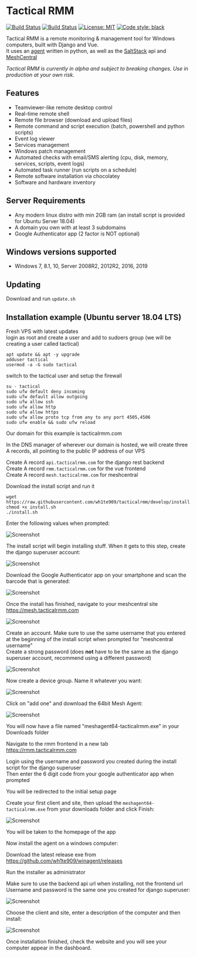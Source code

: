 # Tactical RMM

[![Build Status](https://travis-ci.com/wh1te909/tacticalrmm.svg?branch=develop)](https://travis-ci.com/wh1te909/tacticalrmm)
[![Build Status](https://dev.azure.com/dcparsi/Tactical%20RMM/_apis/build/status/wh1te909.tacticalrmm?branchName=develop)](https://dev.azure.com/dcparsi/Tactical%20RMM/_build/latest?definitionId=4&branchName=develop)
[![License: MIT](https://img.shields.io/badge/License-MIT-blue.svg)](https://opensource.org/licenses/MIT)
[![Code style: black](https://img.shields.io/badge/code%20style-black-000000.svg)](https://github.com/python/black)

Tactical RMM is a remote monitoring & management tool for Windows computers, built with Django and Vue.\
It uses an [agent](https://github.com/wh1te909/winagent) written in python, as well as the [SaltStack](https://github.com/saltstack/salt) api and [MeshCentral](https://github.com/Ylianst/MeshCentral)

*Tactical RMM is currently in alpha and subject to breaking changes. Use in production at your own risk.*

## Features

- Teamviewer-like remote desktop control
- Real-time remote shell
- Remote file browser (download and upload files)
- Remote command and script execution (batch, powershell and python scripts)
- Event log viewer
- Services management
- Windows patch management
- Automated checks with email/SMS alerting (cpu, disk, memory, services, scripts, event logs)
- Automated task runner (run scripts on a schedule)
- Remote software installation via chocolatey
- Software and hardware inventory

## Server Requirements

- Any modern linux distro with min 2GB ram (an install script is provided for Ubuntu Server 18.04)
- A domain you own with at least 3 subdomains
- Google Authenticator app (2 factor is NOT optional)

## Windows versions supported

- Windows 7, 8.1, 10, Server 2008R2, 2012R2, 2016, 2019

## Updating

Download and run ```update.sh```

## Installation example (Ubuntu server 18.04 LTS)

Fresh VPS with latest updates\
login as root and create a user and add to sudoers group (we will be creating a user called tactical)
```
apt update && apt -y upgrade
adduser tactical
usermod -a -G sudo tactical
```

switch to the tactical user and setup the firewall
```
su - tactical
sudo ufw default deny incoming
sudo ufw default allow outgoing
sudo ufw allow ssh
sudo ufw allow http
sudo ufw allow https
sudo ufw allow proto tcp from any to any port 4505,4506
sudo ufw enable && sudo ufw reload
```

Our domain for this example is tacticalrmm.com

In the DNS manager of wherever our domain is hosted, we will create three A records, all pointing to the public IP address of our VPS

Create A record ```api.tacticalrmm.com``` for the django rest backend\
Create A record ```rmm.tacticalrmm.com``` for the vue frontend\
Create A record ```mesh.tacticalrmm.com``` for meshcentral

Download the install script and run it

```
wget https://raw.githubusercontent.com/wh1te909/tacticalrmm/develop/install.sh
chmod +x install.sh
./install.sh
```

Enter the following values when prompted:

![Screenshot](docs/screenshots/install1.PNG)

The install script will begin installing stuff. When it gets to this step, create the django superuser account:

![Screenshot](docs/screenshots/install2.PNG)

Download the Google Authenticator app on your smartphone and scan the barcode that is generated:

![Screenshot](docs/screenshots/install3.PNG)

Once the install has finished, navigate to your meshcentral site\
https://mesh.tacticalrmm.com

![Screenshot](docs/screenshots/install4.PNG)

Create an account. Make sure to use the same username that you entered at the beginning of the install script when prompted for "meshcentral username"\
Create a strong password (does __not__ have to be the same as the django superuser account, recommend using a different password)

![Screenshot](docs/screenshots/install5.PNG)

Now create a device group. Name it whatever you want:

![Screenshot](docs/screenshots/install6.PNG)

Click on "add one" and download the 64bit Mesh Agent:

![Screenshot](docs/screenshots/install7.PNG)

You will now have a file named "meshagent64-tacticalrmm.exe" in your Downloads folder

Navigate to the rmm frontend in a new tab\
https://rmm.tacticalrmm.com

Login using the username and password you created during the install script for the django superuser\
Then enter the 6 digit code from your google authenticator app when prompted

You will be redirected to the initial setup page

Create your first client and site, then upload the ```meshagent64-tacticalrmm.exe``` from your downloads folder and click Finish:

![Screenshot](docs/screenshots/install8.PNG)

You will be taken to the homepage of the app


Now install the agent on a windows computer:

Download the latest release exe from https://github.com/wh1te909/winagent/releases

Run the installer as administrator

Make sure to use the backend api url when installing, not the frontend url\
Username and password is the same one you created for django superuser:

![Screenshot](docs/screenshots/install9.PNG)

Choose the client and site, enter a description of the computer and then install:

![Screenshot](docs/screenshots/install10.PNG)

Once installation finished, check the website and you will see your computer appear in the dashboard.